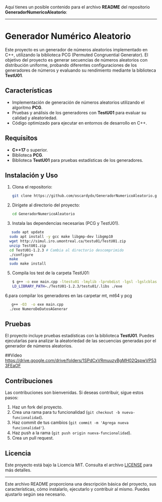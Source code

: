 Aquí tienes un posible contenido para el archivo **README** del repositorio **GeneradorNumericoAleatorio**:

---

# Generador Numérico Aleatorio

Este proyecto es un generador de números aleatorios implementado en C++, utilizando la biblioteca PCG (Permuted Congruential Generator). El objetivo del proyecto es generar secuencias de números aleatorios con distribución uniforme, probando diferentes configuraciones de los generadores de números y evaluando su rendimiento mediante la biblioteca **TestU01**.

## Características

- Implementación de generación de números aleatorios utilizando el algoritmo **PCG**.
- Pruebas y análisis de los generadores con **TestU01** para evaluar su calidad y aleatoriedad.
- Código optimizado para ejecutar en entornos de desarrollo en C++.

## Requisitos

- **C++17** o superior.
- Biblioteca **PCG**.
- Biblioteca **TestU01** para pruebas estadísticas de los generadores.
  
## Instalación y Uso

1. Clona el repositorio:
   ```bash
   git clone https://github.com/oscardydx/GeneradorNumericoAleatorio.git
   ```
   
2. Dirígete al directorio del proyecto:
   ```bash
   cd GeneradorNumericoAleatorio
   ```

3. Instala las dependencias necesarias (PCG y TestU01).
  
```bash
   sudo apt update
  sudo apt install -y gcc make libgmp-dev libgmp10
  wget http://simul.iro.umontreal.ca/testu01/TestU01.zip
  unzip TestU01.zip
  cd TestU01-1.2.3 # Cambia al directorio descomprimido
  ./configure
  make
  sudo make install
   ```
5. Compila los test de la carpeta TestU01:
   ```bash
   $ g++ -o exe main.cpp -ltestu01 -lmylib -lprobdist -lgsl -lgslcblas -lm
   LD_LIBRARY_PATH=./TestU01-1.2.3/testu01/.libs ./exe
   ```
6.para compilar los generadores en las carpetar mt, mt64 y pcg
```bash
   g++ -O3  -o exe main.cpp
  ./exe NumeroDeDatosAGenerar
```


## Pruebas

El proyecto incluye pruebas estadísticas con la biblioteca **TestU01**. Puedes ejecutarlas para analizar la aleatoriedad de las secuencias generadas por el generador de números aleatorios.

##Video 
https://drive.google.com/drive/folders/1SPdCxVRmuuzyBgMH02QspwVP533FEaOF

## Contribuciones

Las contribuciones son bienvenidas. Si deseas contribuir, sigue estos pasos:

1. Haz un fork del proyecto.
2. Crea una rama para tu funcionalidad (`git checkout -b nueva-funcionalidad`).
3. Haz commit de tus cambios (`git commit -m 'Agrega nueva funcionalidad'`).
4. Haz push a la rama (`git push origin nueva-funcionalidad`).
5. Crea un pull request.

## Licencia

Este proyecto está bajo la Licencia MIT. Consulta el archivo [LICENSE](LICENSE) para más detalles.

---

Este archivo README proporciona una descripción básica del proyecto, sus características, cómo instalarlo, ejecutarlo y contribuir al mismo. Puedes ajustarlo según sea necesario.
